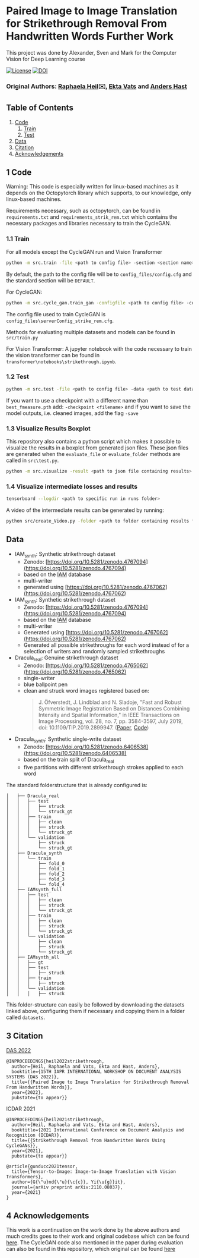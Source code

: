 # Paired Image to Image Translation for Strikethrough Removal From Handwritten Words Further Work
This project was done by Alexander, Sven and Mark for the Computer Vision for Deep Learning course

[![License](https://img.shields.io/badge/License-MIT-blue.svg?style=flat-square)](https://opensource.org/licenses/MIT) [![DOI](https://zenodo.org/badge/471974467.svg)](https://zenodo.org/badge/latestdoi/471974467)


### Original Authors: [Raphaela Heil](mailto:raphaela.heil@it.uu.se):envelope:, [Ekta Vats](ekta.vats@it.uu.se) and [Anders Hast](anders.hast@it.uu.se)


## Table of Contents
1. [Code](#code)
    1. [Train](#train)
    2. [Test](#test)
2. [Data](#data)
3. [Citation](#citation)
4. [Acknowledgements](#acknowledgements)


## 1 Code

Warning: This code is especially written for linux-based machines as it depends on the Octopytorch library which supports, to our knowledge, only linux-based machines. 

Requirements necessary, such as octopytorch, can be found in `requirements.txt` and `requirements_strik_rem.txt` which contains the necessary packages and libraries necessary to train the CycleGAN. 

### 1.1 Train 
For all models except the CycleGAN run and Vision Transformer
```bash
python -m src.train -file <path to config file> -section <section name>
```
By default, the path to the config file will be to `config_files/config.cfg` and the standard section will be `DEFAULT`.

For CycleGAN:
```bash
python -m src.cycle_gan.train_gan -configfile <path to config file> -config <section name>
```
The config file used to train CycleGAN is `config_files\serverConfig_strike_rem.cfg`. 

Methods for evaluating multiple datasets and models can be found in ```src/train.py```

For Vision Transformer:
A jupyter notebook with the code necessary to train the vision transformer can be found in `transformer\notebooks\strikethrough.ipynb`. 

### 1.2 Test
```bash
python -m src.test -file <path to config file> -data <path to test data>
```

If you want to use a checkpoint with a different name than `best_fmeasure.pth` add: `-checkpoint <filename>` and if you want to save the model outputs, i.e. cleaned images, add the flag `-save`

### 1.3 Visualize Results Boxplot
This repository also contains a python script which makes it possible to visualize the results in a boxplot from generated json files. These json files are generated when the `evaluate_file` or `evaluate_folder` methods are called in `src\test.py`. 

```bash
python -m src.visualize -result <path to json file containing results>
```
### 1.4 Visualize intermediate losses and results
```bash
tensorboard --logdir <path to specific run in runs folder>
```

A video of the intermediate results can be generated by running: 
``` bash
python src/create_Video.py -folder <path to folder containing results for 1 setup>
```

## Data
- IAM<sub>synth</sub>: Synthetic strikethrough dataset
    - Zenodo: [https://doi.org/10.5281/zenodo.4767094](https://doi.org/10.5281/zenodo.4767094)
    - based on the [IAM](https://fki.tic.heia-fr.ch/databases/iam-handwriting-database) database
    - multi-writer
    - generated using [https://doi.org/10.5281/zenodo.4767062](https://doi.org/10.5281/zenodo.4767062)
- IAM<sub>synth</sub>: Synthetic strikethrough dataset
    - Zenodo: [https://doi.org/10.5281/zenodo.4767094](https://doi.org/10.5281/zenodo.4767094)
    - based on the [IAM](https://fki.tic.heia-fr.ch/databases/iam-handwriting-database) database
    - multi-writer
    - Generated using [https://doi.org/10.5281/zenodo.4767062](https://doi.org/10.5281/zenodo.4767062)
    - Generated all possible strikethroughs for each word instead of for a selection of writers and randomly sampled strikethroughs
- Dracula<sub>real</sub>: Genuine strikethrough dataset
    - Zenodo: [https://doi.org/10.5281/zenodo.4765062](https://doi.org/10.5281/zenodo.4765062)
    - single-writer
    - blue ballpoint pen
    - clean and struck word images registered based on:
        >J. Öfverstedt, J. Lindblad and N. Sladoje, "Fast and Robust Symmetric Image Registration Based on Distances Combining Intensity and Spatial Information," in IEEE Transactions on Image Processing, vol. 28, no. 7, pp. 3584-3597, July 2019, doi: 10.1109/TIP.2019.2899947.
    ([Paper](https://ieeexplore.ieee.org/document/8643403), [Code](https://github.com/MIDA-group/py_alpha_amd_release))
- Dracula<sub>synth</sub>: Synthetic single-write dataset
    - Zenodo: [https://doi.org/10.5281/zenodo.6406538](https://doi.org/10.5281/zenodo.6406538)  
    - based on the train split of Dracula<sub>real</sub>
    - five partitions with different strikethrough strokes applied to each word

The standard folderstructure that is already configured is:
```├── datasets
│   ├── Dracula_real
│   │   ├── test
│   │   │   ├── struck
│   │   │   └── struck_gt
│   │   ├── train
│   │   │   ├── clean
│   │   │   ├── struck
│   │   │   └── struck_gt
│   │   └── validation
│   │       ├── struck
│   │       └── struck_gt
│   ├── Dracula_synth
│   │   └── train
│   │       ├── fold_0
│   │       ├── fold_1
│   │       ├── fold_2
│   │       ├── fold_3
│   │       └── fold_4
│   ├── IAMsynth_full
│   │   ├── test
│   │   │   ├── clean
│   │   │   ├── struck
│   │   │   └── struck_gt
│   │   ├── train
│   │   │   ├── clean
│   │   │   ├── struck
│   │   │   └── struck_gt
│   │   └── validation
│   │       ├── clean
│   │       ├── struck
│   │       └── struck_gt
│   ├── IAMsynth_all
│   │   ├── gt
│   │   ├── test
│   │   │   ├── struck
│   │   ├── train
│   │   │   ├── struck
│   │   └── validation
│   │   │   ├── struck
```
This folder-structure can easily be followed by downloading the datasets linked above, configuring them if necessary and copying them in a folder called `datasets`. 

## 3 Citation
[DAS 2022](https://das2022.univ-lr.fr/)

```
@INPROCEEDINGS{heil2022strikethrough,
  author={Heil, Raphaela and Vats, Ekta and Hast, Anders},
  booktitle={15TH IAPR INTERNATIONAL WORKSHOP ON DOCUMENT ANALYSIS SYSTEMS (DAS 2022)},
  title={{Paired Image to Image Translation for Strikethrough Removal From Handwritten Words}},
  year={2022},
  pubstate={to appear}}
```
ICDAR 2021

```
@INPROCEEDINGS{heil2021strikethrough,
  author={Heil, Raphaela and Vats, Ekta and Hast, Anders},
  booktitle={2021 International Conference on Document Analysis and Recognition (ICDAR)},
  title={{Strikethrough Removal from Handwritten Words Using CycleGANs}},
  year={2021},
  pubstate={to appear}}
```
```
@article{gunducc2021tensor,
  title={Tensor-to-Image: Image-to-Image Translation with Vision Transformers},
  author={G{\"u}nd{\"u}{\c{c}}, Yi{\u{g}}it},
  journal={arXiv preprint arXiv:2110.08037},
  year={2021}
}
```


## 4 Acknowledgements 
This work is a continuation on the work done by the above authors and much credits goes to their work and original codebase which can be found [here](https://github.com/RaphaelaHeil/paired_strikethrough_removal). The CycleGAN code also mentioned in the paper during evaluation can also be found in this repository, which original can be found [here](https://github.com/RaphaelaHeil/strikethrough-removal-cyclegans/tree/main) 
